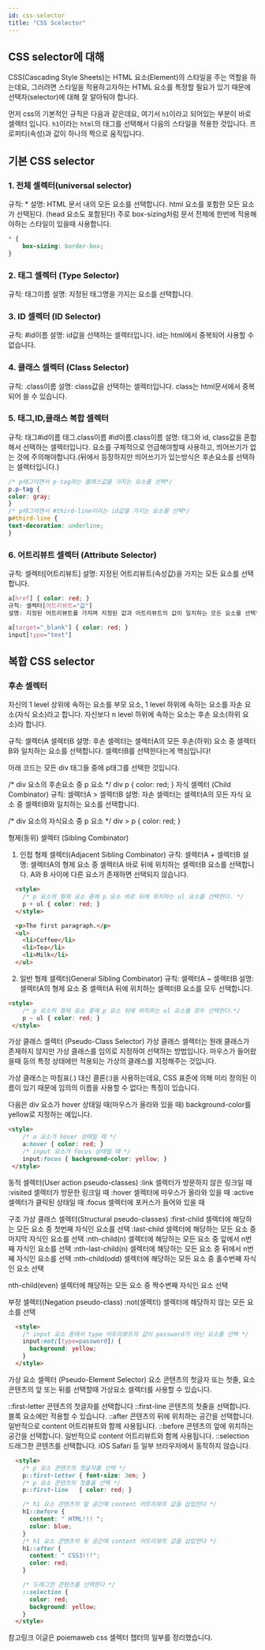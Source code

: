 ```yaml
---
id: css-selector
title: "CSS Scelector"
---
```


[](https://poiemaweb.com/css3-selector)

## CSS selector에 대해
CSS(Cascading Style Sheets)는 HTML 요소(Element)의 스타일을 주는 역할을 하는데요, 그러려면 스타일을 적용하고자하는 HTML 요소를 특정할 필요가 있기 때문에 선택자(selector)에 대해 잘 알아둬야 합니다.

먼저 css의 기본적인 규칙은 다음과 같은데요,
여기서 `h1`이라고 되어있는 부분이 바로 셀렉터 입니다. `h1`이라는 `html`의 태그를 선택해서 다음의 스타일을 적용한 것입니다. 프로퍼티(속성)과 값이 하나의 짝으로 움직입니다.


## 기본 CSS selector

### 1. 전체 셀렉터(universal selector)
규칙: *
설명: HTML 문서 내의 모든 요소를 선택합니다. html 요소를 포함한 모든 요소가 선택된다. (head 요소도 포함된다) 주로 box-sizing처럼 문서 전체에 한번에 적용해야하는 스타일이 있을때 사용합니다.

```css
* {
    box-sizing: border-box;
}
```

### 2. 태그 셀렉터 (Type Selector)
규칙: 태그이름
설명: 지정된 태그명을 가지는 요소를 선택합니다.

### 3. ID 셀렉터 (ID Selector)
규칙: #id이름
설명: id값을 선택하는 셀렉터입니다. id는 html에서 중복되어 사용할 수 없습니다.

### 4. 클래스 셀렉터 (Class Selector)
규칙: .class이름
설명: class값을 선택하는 셀렉터입니다. class는 html문서에서 중복되어 쓸 수 있습니다.

### 5. 태그,ID,클래스 복합 셀렉터
규칙: 태그#id이름 태그.class이름 #id이름.class이름
설명: 태그와 id, class값을 혼합해서 선택하는 셀렉터입니다. 요소를 구체적으로 언급해야할때 사용하고, 띄어쓰기가 없는 것에 주의해야합니다.(뒤에서 등장하지만 띄어쓰기가 있는방식은 후손요소를 선택하는 셀렉터입니다.)

```css
/* p태그이면서 p-tag라는 클래스값을 가지는 요소를 선택*/
p.p-tag {
color: gray;
} 
/* p태그이면서 #third-line이라는 id값을 가지는 요소를 선택*/
p#third-line {
text-decoration: underline;
}
```

### 6. 어트리뷰트 셀렉터 (Attribute Selector)
규칙: 셀렉터[어트리뷰트]
설명: 지정된 어트리뷰트(속성값)을 가지는 모든 요소를 선택합니다.

```css
a[href] { color: red; }    
규칙: 셀렉터[어트리뷰트="값"]
설명: 지정된 어트리뷰트를 가지며 지정된 값과 어트리뷰트의 값이 일치하는 모든 요소를 선택합니다.

a[target="_blank"] { color: red; }
input[type="text"]
```

## 복합 CSS selector

### 후손 셀렉터

자신의 1 level 상위에 속하는 요소를 부모 요소, 1 level 하위에 속하는 요소를 자손 요소(자식 요소)라고 합니다. 자신보다 n level 하위에 속하는 요소는 후손 요소(하위 요소)라 합니다.

규칙: 셀렉터A 셀렉터B
설명: 후손 셀렉터는 셀렉터A의 모든 후손(하위) 요소 중 셀렉터B와 일치하는 요소를 선택합니다. 셀렉터B를 선택한다는게 핵심입니다!

아래 코드는 모든 div 태그들 중에 p태그를 선택한 것입니다.

  /* div 요소의 후손요소 중 p 요소 */
    div p { color: red; }
자식 셀렉터 (Child Combinator)
규칙: 셀렉터A > 셀렉터B
설명: 자손 셀렉터는 셀렉터A의 모든 자식 요소 중 셀렉터B와 일치하는 요소를 선택합니다.

  /* div 요소의 자식요소 중 p 요소 */
    div > p { color: red; }


형제(동위) 셀렉터 (Sibling Combinator)


1) 인접 형제 셀렉터(Adjacent Sibling Combinator)
규칙: 셀렉터A + 셀렉터B
설명: 셀렉터A의 형제 요소 중 셀렉터A 바로 뒤에 위치하는 셀렉터B 요소를 선택합니다. A와 B 사이에 다른 요소가 존재하면 선택되지 않습니다.

```html
  <style>
    /* p 요소의 형제 요소 중에 p 요소 바로 뒤에 위치하는 ul 요소를 선택한다. */
    p + ul { color: red; }
  </style>

  <p>The first paragraph.</p>
  <ul>
    <li>Coffee</li>
    <li>Tea</li>
    <li>Milk</li>
  </ul>
```

2) 일반 형제 셀렉터(General Sibling Combinator)
규칙: 셀렉터A ~ 셀렉터B
설명: 셀렉터A의 형제 요소 중 셀렉터A 뒤에 위치하는 셀렉터B 요소를 모두 선택합니다.

```html
<style>
    /* p 요소의 형제 요소 중에 p 요소 뒤에 위치하는 ul 요소를 모두 선택한다.*/
    p ~ ul { color: red; }
 </style>
```

가상 클래스 셀렉터 (Pseudo-Class Selector)
가상 클래스 셀렉터는 원래 클래스가 존재하지 않지만 가상 클래스를 임의로 지정하여 선택하는 방법입니다. 마우스가 들어왔을때 등의 특정 상태에만 적용되는 가상의 클래스를 지정해주는 것입니다.

가상 클래스는 마침표(.) 대신 콜론(:)을 사용하는데요, CSS 표준에 의해 미리 정의된 이름이 있기 때문에 임의의 이름을 사용할 수 없다는 특징이 있습니다.

다음은 div 요소가 hover 상태일 때(마우스가 올라와 있을 때) background-color를 yellow로 지정하는 예입니다.

```html
<style>
    /* a 요소가 hover 상태일 때 */
    a:hover { color: red; }
    /* input 요소가 focus 상태일 때 */
    input:focus { background-color: yellow; }
 </style>
```

동적 셀렉터(User action pseudo-classes)
:link 셀렉터가 방문하지 않은 링크일 때
:visited 셀렉터가 방문한 링크일 때
:hover 셀렉터에 마우스가 올라와 있을 때
:active 셀렉터가 클릭된 상태일 때
:focus 셀렉터에 포커스가 들어와 있을 때

구조 가상 클래스 셀렉터(Structural pseudo-classes)
:first-child 셀렉터에 해당하는 모든 요소 중 첫번째 자식인 요소를 선택
:last-child 셀렉터에 해당하는 모든 요소 중 마지막 자식인 요소를 선택
:nth-child(n) 셀렉터에 해당하는 모든 요소 중 앞에서 n번째 자식인 요소를 선택
:nth-last-child(n) 셀렉터에 해당하는 모든 요소 중 뒤에서 n번째 자식인 요소를 선택
:nth-child(odd) 셀렉터에 해당하는 모든 요소 중 홀수번째 자식인 요소 선택

nth-child(even) 셀렉터에 해당하는 모든 요소 중 짝수번째 자식인 요소 선택

부정 셀렉터(Negation pseudo-class)
:not(셀렉터) 셀렉터에 해당하지 않는 모든 요소를 선택

```html
  <style>
    /* input 요소 중에서 type 어트리뷰트의 값이 password가 아닌 요소를 선택 */
    input:not([type=password]) {
      background: yellow;
    }
  </style>
```

가상 요소 셀렉터 (Pseudo-Element Selector)
요소 콘텐츠의 첫글자 또는 첫줄,
요소 콘텐츠의 앞 또는 뒤를 선택할때 가상요소 셀렉터를 사용할 수 있습니다.


::first-letter 콘텐츠의 첫글자를 선택합니다
::first-line 콘텐츠의 첫줄을 선택합니다. 블록 요소에만 적용할 수 있습니다.
::after 콘텐츠의 뒤에 위치하는 공간을 선택합니다. 일반적으로 content 어트리뷰트와 함께 사용됩니다.
::before 콘텐츠의 앞에 위치하는 공간을 선택합니다. 일반적으로 content 어트리뷰트와 함께 사용됩니다.
::selection 드래그한 콘텐츠를 선택합니다. iOS Safari 등 일부 브라우저에서 동작하지 않습니다.

```html
  <style>
    /* p 요소 콘텐츠의 첫글자를 선택 */
    p::first-letter { font-size: 3em; }
    /* p 요소 콘텐츠의 첫줄을 선택 */
    p::first-line   { color: red; }

    /* h1 요소 콘텐츠의 앞 공간에 content 어트리뷰트 값을 삽입한다 */
    h1::before {
      content: " HTML!!! ";
      color: blue;
    }
    /* h1 요소 콘텐츠의 뒷 공간에 content 어트리뷰트 값을 삽입한다 */
    h1::after {
      content: " CSS3!!!";
      color: red;
    }

    /* 드래그한 콘텐츠를 선택한다 */
    ::selection {
      color: red;
      background: yellow;
    }
  </style>
```

참고링크
이글은 poiemaweb css 셀렉터 챕터의 일부를 정리했습니다.